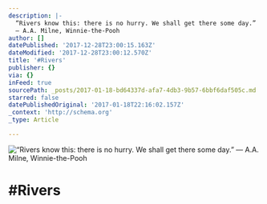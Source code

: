 ```yaml
---
description: |-
  “Rivers know this: there is no hurry. We shall get there some day.” 
  ― A.A. Milne, Winnie-the-Pooh
author: []
datePublished: '2017-12-28T23:00:15.163Z'
dateModified: '2017-12-28T23:00:12.570Z'
title: '#Rivers'
publisher: {}
via: {}
inFeed: true
sourcePath: _posts/2017-01-18-bd64337d-afa7-4db3-9b57-6bbf6daf505c.md
starred: false
datePublishedOriginal: '2017-01-18T22:16:02.157Z'
_context: 'http://schema.org'
_type: Article

---
```

![“Rivers know this: there is no hurry. We shall get there some day.” 
― A.A. Milne, Winnie-the-Pooh](https://the-grid-user-content.s3-us-west-2.amazonaws.com/a43de23f-8743-458a-9ce2-eec2b2c07369.jpg)

# \#Rivers